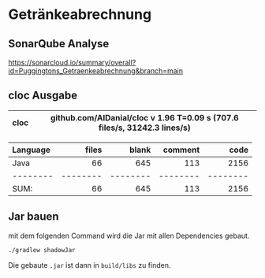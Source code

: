 # Getränkeabrechnung

## SonarQube Analyse
https://sonarcloud.io/summary/overall?id=Puggingtons_Getraenkeabrechnung&branch=main

## cloc Ausgabe

<!-- CLOC-REPORT-START -->
cloc|github.com/AlDanial/cloc v 1.96  T=0.09 s (707.6 files/s, 31242.3 lines/s)
--- | ---

Language|files|blank|comment|code
:-------|-------:|-------:|-------:|-------:
Java|66|645|113|2156
--------|--------|--------|--------|--------
SUM:|66|645|113|2156
<!-- CLOC-REPORT-END -->

## Jar bauen
mit dem folgenden Command wird die Jar mit allen Dependencies gebaut.
```bash
./gradlew shadowJar
```

Die gebaute `.jar` ist dann in `build/libs` zu finden.